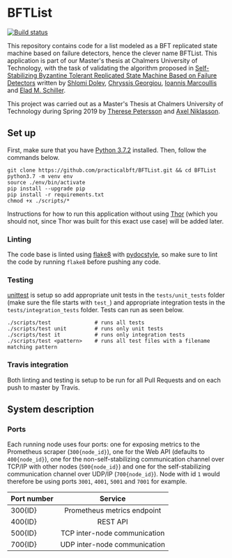 # BFTList
[![Build status](https://travis-ci.org/practicalbft/BFTList.svg?branch=master)](https://travis-ci.org/travis-ci/travis-web)

This repository contains code for a list modeled as a BFT replicated state machine based on failure detectors, hence the clever name BFTList. This application is part of our Master's thesis at Chalmers University of Technology, with the task of validating the algorithm proposed in [Self-Stabilizing Byzantine Tolerant Replicated State Machine Based on Failure Detectors]() written by [Shlomi Dolev](mailto:dolev@cs.bgu.ac.il), [Chryssis Georgiou](chryssis@cs.ucy.ac.cy), [Ioannis Marcoullis](imarcoullis@cs.ucy.ac.cy) and [Elad M. Schiller](mailto:elad@chalmers.se).

This project was carried out as a Master's Thesis at Chalmers University of Technology during Spring 2019 by [Therese Petersson](https://github.com/TheresePetersson) and [Axel Niklasson](https://github.com/axelniklasson).

## Set up
First, make sure that you have [Python 3.7.2](https://www.python.org/downloads/) installed. Then, follow the commands below.

```
git clone https://github.com/practicalbft/BFTList.git && cd BFTList
python3.7 -m venv env
source ./env/bin/activate
pip install --upgrade pip
pip install -r requirements.txt
chmod +x ./scripts/*
```

Instructions for how to run this application without using [Thor](https://github.com/practicalbft/thor) (which you should not, since Thor was built for this exact use case) will be added later.

### Linting
The code base is linted using [flake8](https://pypi.org/project/flake8/) with [pydocstyle](https://github.com/PyCQA/pydocstyle), so make sure to lint the code by running `flake8` before pushing any code.

### Testing
[unittest](https://docs.python.org/2/library/unittest.html) is setup so add appropriate unit tests in the `tests/unit_tests` folder (make sure the file starts with `test_`) and appropriate integration tests in the `tests/integration_tests` folder. Tests can run as seen below.

```
./scripts/test              # runs all tests
./scripts/test unit         # runs only unit tests
./scripts/test it           # runs only integration tests
./scripts/test <pattern>    # runs all test files with a filename matching pattern
```

### Travis integration
Both linting and testing is setup to be run for all Pull Requests and on each push to master by Travis.

## System description
### Ports
Each running node uses four ports: one for exposing metrics to the Prometheus scraper (`300{node_id}`), one for the Web API (defaults to `400{node_id}`), one for the non-self-stabilizing communication channel over TCP/IP with other nodes (`500{node_id}`) and one for the self-stabilizing communication channel over UDP/IP (`700{node_id}`). Node with id `1` would therefore be using ports `3001`, `4001`, `5001` and `7001` for example.

| Port number   | Service                           | 
| ------------- |:---------------------------------:|
| 300{ID}       | Prometheus metrics endpoint       |
| 400{ID}       | REST API                          |
| 500{ID}       | TCP inter-node communication      |
| 700{ID}       | UDP inter-node communication      |